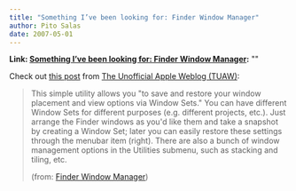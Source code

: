 ```yaml
---
title: "Something I’ve been looking for: Finder Window Manager"
author: Pito Salas
date: 2007-05-01
---
```


**Link: [Something I’ve been looking for: Finder Window Manager](None):** ""

Check out [this
post](<http://feeds.tuaw.com/~r/weblogsinc/tuaw/~3/113219781/>) from [The
Unofficial Apple Weblog (TUAW)](<http://www.tuaw.com>):

> This simple utility allows you "to save and restore your window placement
> and view options via Window Sets." You can have different Window Sets for
> different purposes (e.g. different projects, etc.). Just arrange the Finder
> windows as you'd like them and take a snapshot by creating a Window Set;
> later you can easily restore these settings through the menubar item
> (right). There are also a bunch of window management options in the
> Utilities submenu, such as stacking and tiling, etc.
>
> (from: [Finder Window
> Manager](<http://feeds.tuaw.com/~r/weblogsinc/tuaw/~3/113219781/>))


